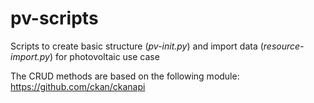 # pv-scripts
Scripts to create basic structure (*pv-init.py*) and import data (*resource-import.py*) for photovoltaic use case

The CRUD methods are based on the following module:
https://github.com/ckan/ckanapi
